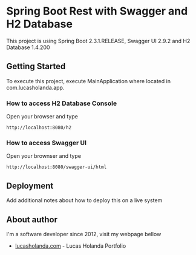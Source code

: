 # Spring Boot Rest with Swagger and H2 Database

This project is using Spring Boot 2.3.1.RELEASE, Swagger UI 2.9.2 and H2 Database 1.4.200 

## Getting Started

To execute this project, execute MainApplication where located in com.lucasholanda.app.

### How to access H2 Database Console

Open your browser and type

```
http://localhost:8080/h2
```

### How to access Swagger UI

Open your brownser and type 

```
http://localhost:8080/swagger-ui/html
```

## Deployment

Add additional notes about how to deploy this on a live system

## About author

I'm a software developer since 2012, visit my webpage bellow

* [lucasholanda.com](https://lucasholanda.com) - Lucas Holanda Portfolio